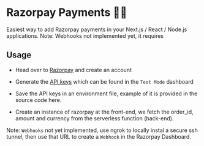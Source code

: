 # Razorpay Payments 🚀💶

Easiest way to add Razorpay payments in your Next.js / React / Node.js applications.
Note: Webhooks not implemented yet, it requires

## Usage

- Head over to [Razorpay](https://razorpay.com) and create an account

- Generate the [API keys](https://https://dashboard.razorpay.com/app/keys) which can be found in the `Test Mode` dashboard

- Save the API keys in an environment file, example of it is provided in the source code here.

- Create an instance of razorpay at the front-end, we fetch the order_id, amount and currency from the serverless function (back-end).

Note: `Webhooks` not yet implemented, use ngrok to locally instal a secure ssh tunnel, then use that URL to create a `Webhook` in the Razorpay Dashboard.

##
